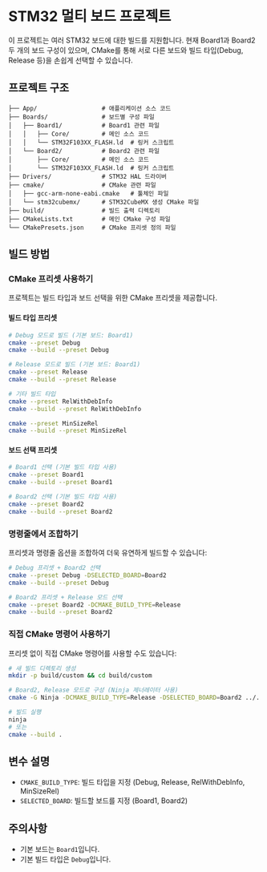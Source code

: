 # STM32 멀티 보드 프로젝트

이 프로젝트는 여러 STM32 보드에 대한 빌드를 지원합니다. 현재 Board1과 Board2 두 개의 보드 구성이 있으며, CMake를 통해 서로 다른 보드와 빌드 타입(Debug, Release 등)을 손쉽게 선택할 수 있습니다.

## 프로젝트 구조

```
├── App/                  # 애플리케이션 소스 코드
├── Boards/               # 보드별 구성 파일
│   ├── Board1/           # Board1 관련 파일
│   │   ├── Core/         # 메인 소스 코드
│   │   └── STM32F103XX_FLASH.ld  # 링커 스크립트
│   └── Board2/           # Board2 관련 파일
│       ├── Core/         # 메인 소스 코드
│       └── STM32F103XX_FLASH.ld  # 링커 스크립트
├── Drivers/              # STM32 HAL 드라이버
├── cmake/                # CMake 관련 파일
│   ├── gcc-arm-none-eabi.cmake   # 툴체인 파일
│   └── stm32cubemx/      # STM32CubeMX 생성 CMake 파일
├── build/                # 빌드 출력 디렉토리
├── CMakeLists.txt        # 메인 CMake 구성 파일
└── CMakePresets.json     # CMake 프리셋 정의 파일
```

## 빌드 방법

### CMake 프리셋 사용하기

프로젝트는 빌드 타입과 보드 선택을 위한 CMake 프리셋을 제공합니다.

#### 빌드 타입 프리셋

```zsh
# Debug 모드로 빌드 (기본 보드: Board1)
cmake --preset Debug
cmake --build --preset Debug

# Release 모드로 빌드 (기본 보드: Board1)
cmake --preset Release
cmake --build --preset Release

# 기타 빌드 타입
cmake --preset RelWithDebInfo
cmake --build --preset RelWithDebInfo

cmake --preset MinSizeRel
cmake --build --preset MinSizeRel
```

#### 보드 선택 프리셋

```zsh
# Board1 선택 (기본 빌드 타입 사용)
cmake --preset Board1
cmake --build --preset Board1

# Board2 선택 (기본 빌드 타입 사용)
cmake --preset Board2
cmake --build --preset Board2
```

### 명령줄에서 조합하기

프리셋과 명령줄 옵션을 조합하여 더욱 유연하게 빌드할 수 있습니다:

```zsh
# Debug 프리셋 + Board2 선택
cmake --preset Debug -DSELECTED_BOARD=Board2
cmake --build --preset Debug

# Board2 프리셋 + Release 모드 선택
cmake --preset Board2 -DCMAKE_BUILD_TYPE=Release
cmake --build --preset Board2
```

### 직접 CMake 명령어 사용하기

프리셋 없이 직접 CMake 명령어를 사용할 수도 있습니다:

```zsh
# 새 빌드 디렉토리 생성
mkdir -p build/custom && cd build/custom

# Board2, Release 모드로 구성 (Ninja 제너레이터 사용)
cmake -G Ninja -DCMAKE_BUILD_TYPE=Release -DSELECTED_BOARD=Board2 ../..

# 빌드 실행
ninja
# 또는
cmake --build .
```

## 변수 설명

- `CMAKE_BUILD_TYPE`: 빌드 타입을 지정 (Debug, Release, RelWithDebInfo, MinSizeRel)
- `SELECTED_BOARD`: 빌드할 보드를 지정 (Board1, Board2)

## 주의사항

- 기본 보드는 `Board1`입니다.
- 기본 빌드 타입은 `Debug`입니다.

